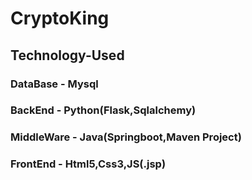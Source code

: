 # CryptoKing
## Technology-Used
### DataBase - Mysql
### BackEnd - Python(Flask,Sqlalchemy)
### MiddleWare - Java(Springboot,Maven Project)
### FrontEnd - Html5,Css3,JS(.jsp)

